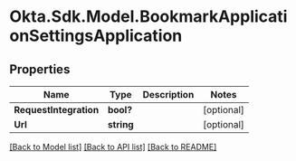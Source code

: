 # Okta.Sdk.Model.BookmarkApplicationSettingsApplication
## Properties

Name | Type | Description | Notes
------------ | ------------- | ------------- | -------------
**RequestIntegration** | **bool?** |  | [optional] 
**Url** | **string** |  | [optional] 

[[Back to Model list]](../README.md#documentation-for-models) [[Back to API list]](../README.md#documentation-for-api-endpoints) [[Back to README]](../README.md)

